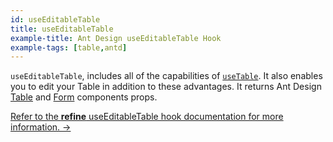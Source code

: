 ```yaml
---
id: useEditableTable
title: useEditableTable
example-title: Ant Design useEditableTable Hook
example-tags: [table,antd]
---
```


`useEditableTable`, includes all of the capabilities of [`useTable`](/docs/api-reference/antd/hooks/table/useTable/). It also enables you to edit your Table in addition to these advantages. It returns Ant Design [Table](https://ant.design/components/table/#API) and [Form](https://ant.design/components/form/#API) components props.

[Refer to the **refine** useEditableTable hook documentation for more information. →](/docs/api-reference/antd/hooks/table/useEditableTable/)

<CodeSandboxExample path="table-antd-use-editable-table" />
